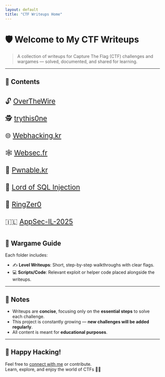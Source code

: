 ```yaml
---
layout: default
title: "CTF Writeups Home"
---
```


# 🛡️ Welcome to My CTF Writeups

> A collection of writeups for Capture The Flag (CTF) challenges and wargames — solved, documented, and shared for learning.

---

## 📁 Contents

<div style="font-size: 1.4rem; line-height: 2.5;">
  <ul style="list-style-type: none; padding: 0.5;">
    <li>🔓 <a href="./overthewire/">OverTheWire</a></li>
    <li>🕵️ <a href="./trythis0ne/">trythis0ne</a></li>
    <li>🌐 <a href="./webhacking.kr/">Webhacking.kr</a></li>
    <li>🕸️ <a href="./websec.fr/">Websec.fr</a></li>
    <li>🧨 <a href="./pwnable.kr/">Pwnable.kr</a></li>
    <li>🧮 <a href="./lord-of-sql-injection/">Lord of SQL Injection</a></li>
    <li>🎯 <a href="./ringzer0">RingZer0</a></li>
    <li>🇮🇱 <a href="./appSec-IL-2025/">AppSec-IL-2025</a></li>
  </ul>
</div>



## 🧭 Wargame Guide

Each folder includes:
- ✍️ **Level Writeups**: Short, step-by-step walkthroughs with clear flags.
- 💻 **Scripts/Code**: Relevant exploit or helper code placed alongside the writeups.

---

## 📝 Notes

- Writeups are **concise**, focusing only on the **essential steps** to solve each challenge.
- This project is constantly growing — **new challenges will be added regularly**.
- All content is meant for **educational purposes**.

---

## 🙌 Happy Hacking!

Feel free to [connect with me](https://github.com/avishaigonen123) or contribute.  
Learn, explore, and enjoy the world of CTFs 🧠💥
